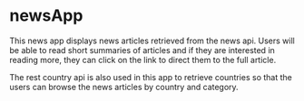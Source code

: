 # newsApp

This news app displays news articles retrieved from the news api. 
Users will be able to read short summaries of articles and if they are interested in reading more, they can click on the link to direct them to the full article. 

The rest country api is also used in this app to retrieve countries so that the users can browse the news articles by country and category.
